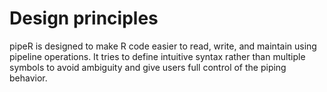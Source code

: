 

# Design principles

pipeR is designed to make R code easier to read, write, and maintain using pipeline operations. It tries to define intuitive syntax rather than multiple symbols to avoid ambiguity and give users full control of the piping behavior.
